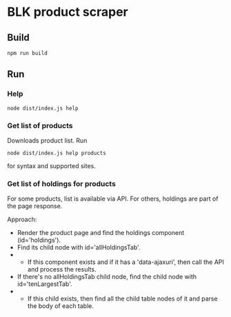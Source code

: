 # BLK product scraper

## Build

    npm run build

## Run

### Help

    node dist/index.js help

### Get list of products

Downloads product list. Run

    node dist/index.js help products

for syntax and supported sites.

### Get list of holdings for products

For some products, list is available via API. For others, holdings are part of the page response.

Approach:
- Render the product page and find the holdings component (id='holdings').
- Find its child node with id='allHoldingsTab'.
- - If this component exists and if it has a 'data-ajaxuri', then call the API and process the results.
- If there's no allHoldingsTab child node, find the child node with id='tenLargestTab'.
- - If this child exists, then find all the child table nodes of it and parse the body of each table.